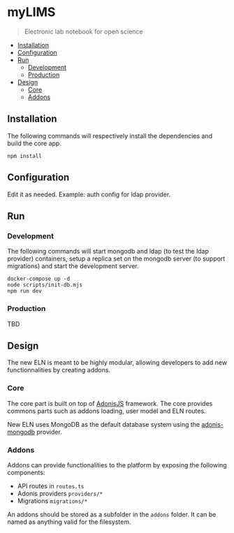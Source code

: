 # myLIMS

> Electronic lab notebook for open science

- [Installation](#installation)
- [Configuration](#configuration)
- [Run](#run)
  - [Development](#development)
  - [Production](#production)
- [Design](#design)
  - [Core](#core)
  - [Addons](#addons)

## Installation

The following commands will respectively install the dependencies and build the core app.

```shell
npm install
```

## Configuration

Edit it as needed. Example: auth config for ldap provider.

## Run

### Development

The following commands will start mongodb and ldap (to test the ldap provider) containers, setup a replica set on the mongodb server (to support migrations) and start the development server.

```shell
docker-compose up -d
node scripts/init-db.mjs
npm run dev
```

### Production

TBD

## Design

The new ELN is meant to be highly modular, allowing developers to add new functionnalities by creating addons.

### Core

The core part is built on top of [AdonisJS](//preview.adonisjs.com/) framework. The core provides commons parts such as addons loading, user model and ELN routes.

New ELN uses MongoDB as the default database system using the [adonis-mongodb](https://github.com/zakodium/adonis-mongodb) provider.

### Addons

Addons can provide functionalities to the platform by exposing the following components:

- API routes in `routes.ts`
- Adonis providers `providers/*`
- Migrations `migrations/*`

An addons should be stored as a subfolder in the `addons` folder. It can be named as anything valid for the filesystem.
